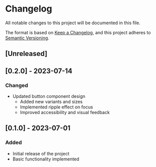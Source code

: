 # Changelog

All notable changes to this project will be documented in this file.

The format is based on [Keep a Changelog](https://keepachangelog.com/en/1.0.0/),
and this project adheres to [Semantic Versioning](https://semver.org/spec/v2.0.0.html).

## [Unreleased]

## [0.2.0] - 2023-07-14
### Changed
- Updated button component design
  - Added new variants and sizes
  - Implemented ripple effect on focus
  - Improved accessibility and visual feedback

## [0.1.0] - 2023-07-01
### Added
- Initial release of the project
- Basic functionality implemented